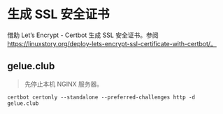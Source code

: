 # 生成 SSL 安全证书

借助 Let’s Encrypt - Certbot 生成 SSL 安全证书。参阅 https://linuxstory.org/deploy-lets-encrypt-ssl-certificate-with-certbot/。

## gelue.club

> 先停止本机 NGINX 服务器。

```shell
certbot certonly --standalone --preferred-challenges http -d gelue.club
```